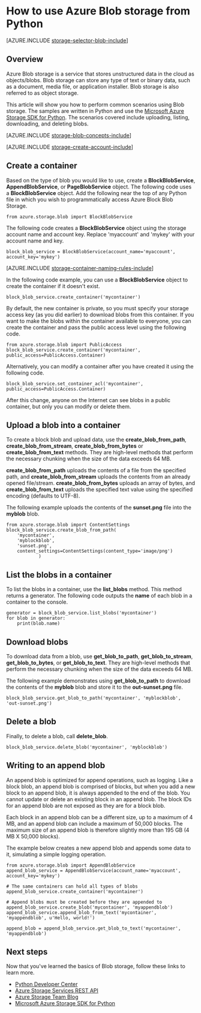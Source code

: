 <properties
	pageTitle="How to use Azure Blob storage (object storage) from Python | Microsoft Azure"
	description="Store unstructured data in the cloud with Azure Blob storage (object storage)."
	services="storage"
	documentationCenter="python"
	authors="emgerner-msft"
	manager="wpickett"
	editor="tysonn"/>

<tags
	ms.service="storage"
	ms.workload="storage"
	ms.tgt_pltfrm="na"
	ms.devlang="python"
	ms.topic="article"
    ms.date="04/29/2016"
	ms.author="jehine"/>

# How to use Azure Blob storage from Python

[AZURE.INCLUDE [storage-selector-blob-include](../../includes/storage-selector-blob-include.md)]

## Overview

Azure Blob storage is a service that stores unstructured data in the cloud as objects/blobs. Blob storage can store any type of text or binary data, such as a document, media file, or application installer. Blob storage is also referred to as object storage.

This article will show you how to perform common scenarios using Blob storage. The samples are written in Python and use the [Microsoft Azure Storage SDK for Python]. The scenarios covered include uploading, listing, downloading, and deleting blobs.

[AZURE.INCLUDE [storage-blob-concepts-include](../../includes/storage-blob-concepts-include.md)]

[AZURE.INCLUDE [storage-create-account-include](../../includes/storage-create-account-include.md)]

## Create a container

Based on the type of blob you would like to use, create a **BlockBlobService**, **AppendBlobService**, or **PageBlobService** object. The following code uses a **BlockBlobService** object. Add the following near the top of any Python file in which you wish to programmatically access Azure Block Blob Storage.

	from azure.storage.blob import BlockBlobService

The following code creates a **BlockBlobService** object using the storage account name and account key.  Replace 'myaccount' and 'mykey' with your account name and key.

	block_blob_service = BlockBlobService(account_name='myaccount', account_key='mykey')

[AZURE.INCLUDE [storage-container-naming-rules-include](../../includes/storage-container-naming-rules-include.md)]

In the following code example, you can use a **BlockBlobService** object to create the container if it doesn't exist.

	block_blob_service.create_container('mycontainer')

By default, the new container is private, so you must specify your storage access key (as you did earlier) to download blobs from this container. If you want to make the blobs within the container available to everyone, you can create the container and pass the public access level using the following code.

	from azure.storage.blob import PublicAccess
	block_blob_service.create_container('mycontainer', public_access=PublicAccess.Container)

Alternatively, you can modify a container after you have created it using the following code.

	block_blob_service.set_container_acl('mycontainer', public_access=PublicAccess.Container)

After this change, anyone on the Internet can see blobs in a public container, but only you can modify or delete them.

## Upload a blob into a container

To create a block blob and upload data, use the **create\_blob\_from\_path**, **create\_blob\_from\_stream**, **create\_blob\_from\_bytes** or **create\_blob\_from\_text** methods. They are high-level methods that perform the necessary chunking when the size of the data exceeds 64 MB.

**create\_blob\_from\_path** uploads the contents of a file from the specified path, and **create\_blob\_from\_stream** uploads the contents from an already opened file/stream. **create\_blob\_from\_bytes** uploads an array of bytes, and **create\_blob\_from\_text** uploads the specified text value using the specified encoding (defaults to UTF-8).

The following example uploads the contents of the **sunset.png** file into the **myblob** blob.

	from azure.storage.blob import ContentSettings
	block_blob_service.create_blob_from_path(
        'mycontainer',
        'myblockblob',
        'sunset.png',
        content_settings=ContentSettings(content_type='image/png')
				)

## List the blobs in a container

To list the blobs in a container, use the **list\_blobs** method. This method returns a generator. The following code outputs the **name** of each blob in a container to the console.

	generator = block_blob_service.list_blobs('mycontainer')
	for blob in generator:
		print(blob.name)

## Download blobs

To download data from a blob, use **get\_blob\_to\_path**, **get\_blob\_to\_stream**, **get\_blob\_to\_bytes**, or **get\_blob\_to\_text**. They are high-level methods that perform the necessary chunking when the size of the data exceeds 64 MB.

The following example demonstrates using **get\_blob\_to\_path** to download the contents of the **myblob** blob and store it to the **out-sunset.png** file.

	block_blob_service.get_blob_to_path('mycontainer', 'myblockblob', 'out-sunset.png')

## Delete a blob

Finally, to delete a blob, call **delete_blob**.

	block_blob_service.delete_blob('mycontainer', 'myblockblob')

## Writing to an append blob

An append blob is optimized for append operations, such as logging. Like a block blob, an append blob is comprised of blocks, but when you add a new block to an append blob, it is always appended to the end of the blob. You cannot update or delete an existing block in an append blob. The block IDs for an append blob are not exposed as they are for a block blob.

Each block in an append blob can be a different size, up to a maximum of 4 MB, and an append blob can include a maximum of 50,000 blocks. The maximum size of an append blob is therefore slightly more than 195 GB (4 MB X 50,000 blocks).

The example below creates a new append blob and appends some data to it, simulating a simple logging operation.

	from azure.storage.blob import AppendBlobService
	append_blob_service = AppendBlobService(account_name='myaccount', account_key='mykey')

	# The same containers can hold all types of blobs
	append_blob_service.create_container('mycontainer')

	# Append blobs must be created before they are appended to
	append_blob_service.create_blob('mycontainer', 'myappendblob')
	append_blob_service.append_blob_from_text('mycontainer', 'myappendblob', u'Hello, world!')

	append_blob = append_blob_service.get_blob_to_text('mycontainer', 'myappendblob')

## Next steps

Now that you've learned the basics of Blob storage, follow these links
to learn more.

- [Python Developer Center](/develop/python/)
- [Azure Storage Services REST API](http://msdn.microsoft.com/library/azure/dd179355)
- [Azure Storage Team Blog]
- [Microsoft Azure Storage SDK for Python]

[Azure Storage Team Blog]: http://blogs.msdn.com/b/windowsazurestorage/
[Microsoft Azure Storage SDK for Python]: https://github.com/Azure/azure-storage-python
